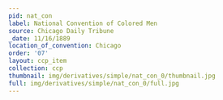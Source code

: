```yaml
---
pid: nat_con
label: National Convention of Colored Men
source: Chicago Daily Tribune
_date: 11/16/1889
location_of_convention: Chicago
order: '07'
layout: ccp_item
collection: ccp
thumbnail: img/derivatives/simple/nat_con_0/thumbnail.jpg
full: img/derivatives/simple/nat_con_0/full.jpg
---
```

